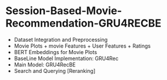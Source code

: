 # Session-Based-Movie-Recommendation-GRU4RECBE

- Dataset Integration and Preprocessing
- Movie Plots + movie Features + User Features + Ratings
- BERT Embeddings for Movie Plots
- BaseLine Model Implementation: GRU4Rec
- Main Model: GRU4RecBE
- Search and Querying [Reranking]
